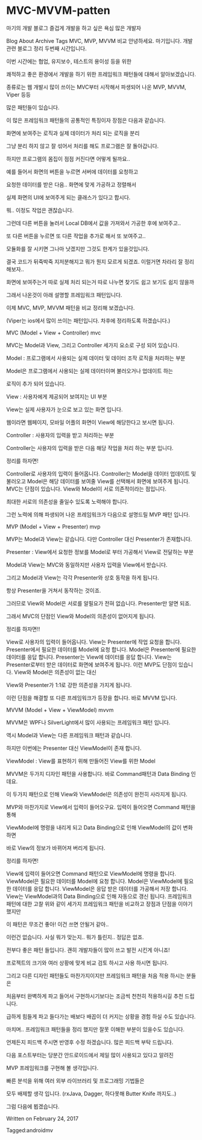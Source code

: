 # MVC-MVVM-patten


마기의 개발 블로그
즐겁게 개발을 하고 싶은 욕심 많은 개발자

Blog About Archive Tags
MVC, MVP, MVVM 비교
안녕하세요. 마기입니다. 개발 관련 블로그 정리 두번째 시간입니다.

이번 시간에는 협업, 유지보수, 테스트의 용이성 등을 위한

쾌적하고 좋은 환경에서 개발을 하기 위한 프레임워크 패턴들에 대해서 알아보겠습니다.

종류로는 웹 개발시 많이 쓰이는 MVC부터 시작해서 파생되어 나온 MVP, MVVM, Viper 등등

많은 패턴들이 있습니다.

이 많은 프레임워크 패턴들의 공통적인 특징이자 장점은 다음과 같습니다.

화면에 보여주는 로직과 실제 데이터가 처리 되는 로직을 분리

그냥 분리 하지 않고 잘 섞어서 처리를 해도 프로그램은 잘 돌아갑니다.

하지만 프로그램의 몸집이 점점 커진다면 어떻게 될까요..

예를 들어서 화면의 버튼을 누르면 서버에 데이터를 요청하고

요청한 데이터를 받은 다음.. 화면에 맞게 가공하고 정렬해서

실제 화면의 UI에 보여주게 되는 클래스가 있다고 합시다.

뭐.. 이정도 작업은 괜찮습니다.

그런데 다른 버튼을 눌러서 Local DB에서 값을 가져와서 가공한 후에 보여주고..

또 다른 버튼을 누르면 또 다른 작업을 추가로 해서 또 보여주고..

모듈화를 잘 시키면 그나마 낫겠지만 그것도 한계가 있을것입니다.

결국 코드가 뒤죽박죽 지저분해지고 뭐가 뭔지 모르게 되겠죠.
이럴거면 차라리 잘 정리해보자..

화면에 보여주는거 따로 실제 처리 되는거 따로 나누면 찾기도 쉽고 보기도 쉽지 않을까

그래서 나온것이 아래 설명할 프레임워크 패턴입니다.

이제 MVC, MVP, MVVM 패턴을 비교 정리해 보겠습니다.

(Viper는 ios에서 많이 쓰이는 패턴입니다. 차후에 정리하도록 하겠습니다.)

MVC (Model + View + Controller)
mvc 

MVC는 Model과 View, 그리고 Controller 세가지 요소로 구성 되어 있습니다.

Model : 프로그램에서 사용되는 실제 데이터 및 데이터 조작 로직을 처리하는 부분

Model은 프로그램에서 사용되는 실제 데이터이며 불러오거나 업데이트 하는

로직이 추가 되어 있습니다.

View : 사용자에게 제공되어 보여지는 UI 부분

View는 실제 사용자가 눈으로 보고 있는 화면 입니다.

웹이라면 웹페이지, 모바일 어플의 화면이 View에 해당한다고 보시면 됩니다.

Controller : 사용자의 입력을 받고 처리하는 부분

Controller는 사용자의 입력을 받은 다음 해당 작업을 처리 하는 부분 입니다.

정리를 하자면!

Controller로 사용자의 입력이 들어옵니다.
Controller는 Model을 데이터 업데이트 및 불러오고
Model은 해당 데이터를 보여줄 View를 선택해서 화면에 보여주게 됩니다.
MVC는 단점이 있습니다. View와 Model이 서로 의존적이라는 점입니다.

최대한 서로의 의존성을 줄일수 있도록 노력해야 합니다.

그런 노력에 의해 파생되어 나온 프레임워크가 다음으로 설명드릴 MVP 패턴 입니다.

MVP (Model + View + Presenter)
mvp

MVP는 Model과 View는 같습니다. 다만 Controller 대신 Presenter가 존재합니다.

Presenter : View에서 요청한 정보를 Model로 부터 가공해서 View로 전달하는 부분

Model과 View는 MVC와 동일하지만 사용자 입력을 View에서 받습니다.

그리고 Model과 View는 각각 Presenter와 상호 동작을 하게 됩니다.

항상 Presenter을 거쳐서 동작하는 것이죠.

그러므로 View와 Model은 서로를 알필요가 전혀 없습니다. Presenter만 알면 되죠.

그래서 MVC의 단점인 View와 Model의 의존성이 없어지게 됩니다.

정리를 하자면!!

View로 사용자의 입력이 들어옵니다.
View는 Presenter에 작업 요청을 합니다.
Presenter에서 필요한 데이터를 Model에 요청 합니다.
Model은 Presenter에 필요한 데이터를 응답 합니다.
Presenter는 View에 데이터를 응답 합니다.
View는 Presenter로부터 받은 데이터로 화면에 보여주게 됩니다.
이런 MVP도 단점이 있습니다. View와 Model은 의존성이 없는 대신

View와 Presenter가 1:1로 강한 의존성을 가지게 됩니다.

이런 단점을 해결할 또 다른 프레임워크가 등장을 합니다. 바로 MVVM 입니다.

MVVM (Model + View + ViewModel)
mvvm

MVVM은 WPF나 SilverLight에서 많이 사용되는 프레임워크 패턴 입니다.

역시 Model과 View는 다른 프레임워크 패턴과 같습니다.

하지만 이번에는 Presenter 대신 ViewModel이 존재 합니다.

ViewModel : View를 표현하기 위해 만들어진 View를 위한 Model

MVVM은 두가지 디자인 패턴을 사용합니다. 바로 Command패턴과 Data Binding 인데요.

이 두가지 패턴으로 인해 View와 ViewModel은 의존성이 완전히 사라지게 됩니다.

MVP와 마찬가지로 View에서 입력이 들어오구요. 입력이 들어오면 Command 패턴을 통해

ViewModel에 명령을 내리게 되고 Data Binding으로 인해 ViewModel의 값이 변화하면

바로 View의 정보가 바뀌어져 버리게 됩니다.

정리를 하자면!

View에 입력이 들어오면 Command 패턴으로 ViewModel에 명령을 합니다.
ViewModel은 필요한 데이터를 Model에 요청 합니다.
Model은 ViewModel에 필요한 데이터를 응답 합니다.
ViewModel은 응답 받은 데이터를 가공해서 저장 합니다.
View는 ViewModel과의 Data Binding으로 인해 자동으로 갱신 됩니다.
프레임워크 패턴에 대한 고찰
위와 같이 세가지 프레임워크 패턴을 비교하고 장점과 단점을 이야기 했지만

이 패턴은 무조건 좋아! 이건 쓰면 안될거 같아..

이런건 없습니다. 사실 뭐가 맞는지.. 뭐가 틀린지.. 정답은 없죠.

전부다 좋은 패턴 들입니다. 괜히 개발자들이 많이 쓰고 발전 시킨게 아니죠!

프로젝트의 크기와 여러 상황에 맞게 비교 검토 하시고 사용 하시면 됩니다.

그리고 다른 디자인 패턴들도 마찬가지이지만 프레임워크 패턴을 처음 적용 하시는 분들은

처음부터 완벽하게 파고 들어서 구현하시기보다는 조금씩 천천히 적용하시길 추천 드립니다.

급하게 힘들게 파고 들다가는 배보다 배꼽이 더 커지는 상황을 경험 하실 수도 있습니다.

마치며..
프레임워크 패턴들을 정리 했지만 잘못 이해한 부분이 있을수도 있습니다.

언제든지 피드백 주시면 반영후 수정 하겠습니다. 많은 피드백 부탁 드립니다.

다음 포스트부터는 당분간 안드로이드에서 제일 많이 사용되고 있다고 알려진

MVP 프레임워크를 구현해 볼 생각입니다.

빠른 분석을 위해 여러 외부 라이브러리 및 프로그래밍 기법들은

모두 배제할 생각 입니다. (rxJava, Dagger, 하다못해 Butter Knife 까지도..)

그럼 다음에 뵙겠습니다.

Written on February 24, 2017

Tagged:androidmv


 
